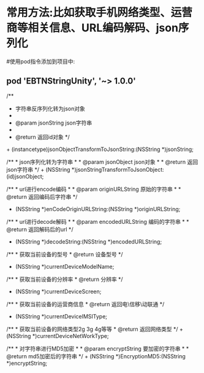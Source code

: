# 常用方法:比如获取手机网络类型、运营商等相关信息、URL编码解码、json序列化

#使用pod指令添加到项目中:
 <h2>pod 'EBTNStringUnity', '~> 1.0.0'</h2>
 
 
 
 /**
 *  字符串反序列化转为json对象
 *
 *  @param jsonString json字符串
 *
 *  @return 返回id对象
 */
 <p>
+ (instancetype)jsonObjectTransformToJsonString:(NSString *)jsonString;
</p>



<p>
/**
 * json序列化转为字符串
 *
 *  @param jsonObject json对象
 *
 *  @return 返回json字符串
 */
+ (NSString *)jsonStringTransformToJsonObject:(id)jsonObject;
</p>



<p>
/**
 *  url进行encode编码
 *
 *  @param originURLString 原始的字符串
 *
 *  @return 返回编码后字符串
 */

+ (NSString *)enCodeOriginURLString:(NSString *)originURLString;
</p>


<p>
/**
 *  url进行decode解码
 *
 *  @param encodedURLString 编码的字符串
 *
 *  @return 返回解码后的url
 */

+ (NSString *)decodeString:(NSString *)encodedURLString;

</p>


<p>
/**
 *   获取当前设备的型号
 *  @return 设备型号
 */

+ (NSString *)currentDeviceModelName;

</p>

<p>
/**
 *   获取当前设备的分辨率
 *  @return 分辨率
 */

+ (NSString *)currentDeviceScreen;
</p>

<p>
/**
 *   获取当前设备的运营商信息
 *  @return 返回电\信移\动联通
 */

+ (NSString *)currentDeviceIMSIType;
</p>


<p>
/**
 *   获取当前设备的网络类型2g 3g 4g等等
 *  @return 返回网络类型
 */
+ (NSString *)currentDeviceNetWorkType;
</p>

<p>
/**
 *  对字符串进行MD5加密
 *
 *  @param encryptString 要加密的字符串
 *
 *  @return md5加密后的字符串
 */
+ (NSString *)EncryptionMD5:(NSString *)encryptString;
</p>
 

